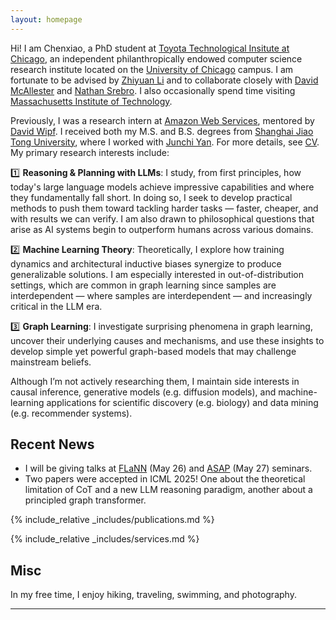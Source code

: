 ```yaml
---
layout: homepage
---
```


Hi! I am Chenxiao, a PhD student at [Toyota Technological Insitute at Chicago](https://www.ttic.edu), an independent philanthropically endowed computer science research institute located on the [University of Chicago](https://www.uchicago.edu/en) campus. I am fortunate to be advised by [Zhiyuan Li](http://zhiyuanli.ttic.edu) and to collaborate closely with [David McAllester](https://home.ttic.edu/~dmcallester/) and [Nathan Srebro](https://nati.ttic.edu). I also occasionally spend time visiting [Massachusetts Institute of Technology](https://www.mit.edu). 

Previously, I was a research intern at [Amazon Web Services](https://www.amazonaws.cn/en/ailab/), mentored by [David Wipf](http://www.davidwipf.com/). I received both my M.S. and B.S. degrees from [Shanghai Jiao Tong University](https://en.sjtu.edu.cn), where I worked with [Junchi Yan](https://thinklab.sjtu.edu.cn). For more details, see [CV](/assets/files/CV.pdf). My primary research interests include:

1️⃣ **Reasoning & Planning with LLMs**: I study, from first principles, how today's large language models achieve impressive capabilities and where they fundamentally fall short. In doing so, I seek to develop practical methods to push them toward tackling harder tasks — faster, cheaper, and with results we can verify. I am also drawn to philosophical questions that arise as AI systems begin to outperform humans across various domains.

2️⃣ **Machine Learning Theory**: Theoretically, I explore how training dynamics and architectural inductive biases synergize to produce generalizable solutions. I am especially interested in out-of-distribution settings, which are common in graph learning since samples are interdependent — where samples are interdependent — and increasingly critical in the LLM era.

3️⃣ **Graph Learning**: I investigate surprising phenomena in graph learning, uncover their underlying causes and mechanisms, and use these insights to develop simple yet powerful graph-based models that may challenge mainstream beliefs.

Although I’m not actively researching them, I maintain side interests in causal inference, generative models (e.g. diffusion models), and machine-learning applications for scientific discovery (e.g. biology) and data mining (e.g. recommender systems).

## Recent News

* I will be giving talks at [FLaNN](https://flann.super.site) (May 26) and [ASAP](https://asap-seminar.github.io) (May 27) seminars.
* Two papers were accepted in ICML 2025! One about the theoretical limitation of CoT and a new LLM reasoning paradigm, another about a principled graph transformer.

{% include_relative _includes/publications.md %}

{% include_relative _includes/services.md %}

## Misc

In my free time, I enjoy hiking, traveling, swimming, and photography.

---

